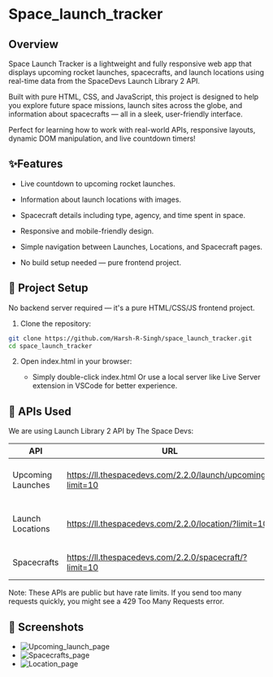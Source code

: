 # Space_launch_tracker
## Overview
Space Launch Tracker is a lightweight and fully responsive web app that displays upcoming rocket launches, spacecrafts, and launch locations using real-time data from the SpaceDevs Launch Library 2 API.

Built with pure HTML, CSS, and JavaScript, this project is designed to help you explore future space missions, launch sites across the globe, and information about spacecrafts — all in a sleek, user-friendly interface.

Perfect for learning how to work with real-world APIs, responsive layouts, dynamic DOM manipulation, and live countdown timers!

## ✨Features
- Live countdown to upcoming rocket launches.

- Information about launch locations with images.

- Spacecraft details including type, agency, and time spent in space.

- Responsive and mobile-friendly design.

- Simple navigation between Launches, Locations, and Spacecraft pages.

- No build setup needed — pure frontend project.

## 📂 Project Setup

No backend server required — it's a pure HTML/CSS/JS frontend project.

1. Clone the repository:
  ```sh
  git clone https://github.com/Harsh-R-Singh/space_launch_tracker.git
  cd space_launch_tracker
  ```

2. Open index.html in your browser:

    - Simply double-click index.html Or use a local server like Live Server extension in VSCode for better experience.

## 🔗 APIs Used
We are using Launch Library 2 API by The Space Devs:


API |	URL	| Purpose
----|-----|--------
Upcoming Launches | https://ll.thespacedevs.com/2.2.0/launch/upcoming/?limit=10	| Fetch upcoming rocket launches
Launch Locations | https://ll.thespacedevs.com/2.2.0/location/?limit=10	| Fetch launch site locations
Spacecrafts | https://ll.thespacedevs.com/2.2.0/spacecraft/?limit=10 | Fetch spacecraft details

Note: These APIs are public but have rate limits. If you send too many requests quickly, you might see a 429 Too Many Requests error.

## 📸 Screenshots
- ![Upcoming_launch_page](https://github.com/user-attachments/assets/113cb39e-58b2-4c16-937e-2c1b28102b01)
- ![Spacecrafts_page](https://github.com/user-attachments/assets/b51c4c59-842a-4554-b7dd-5927e3bd6405)
- ![Location_page](https://github.com/user-attachments/assets/e7f12cab-4f93-4081-ae97-f5afc1801a11)
